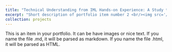 ```yaml
---
title: "Technical Understanding from IML Hands-on Experience: A Study through a Public Event for Science Museum Visitors"
excerpt: "Short description of portfolio item number 2 <br/><img src='/images/500x300.png'>"
collection: projects
---
```


This is an item in your portfolio. It can be have images or nice text. If you name the file .md, it will be parsed as markdown. If you name the file .html, it will be parsed as HTML. 
